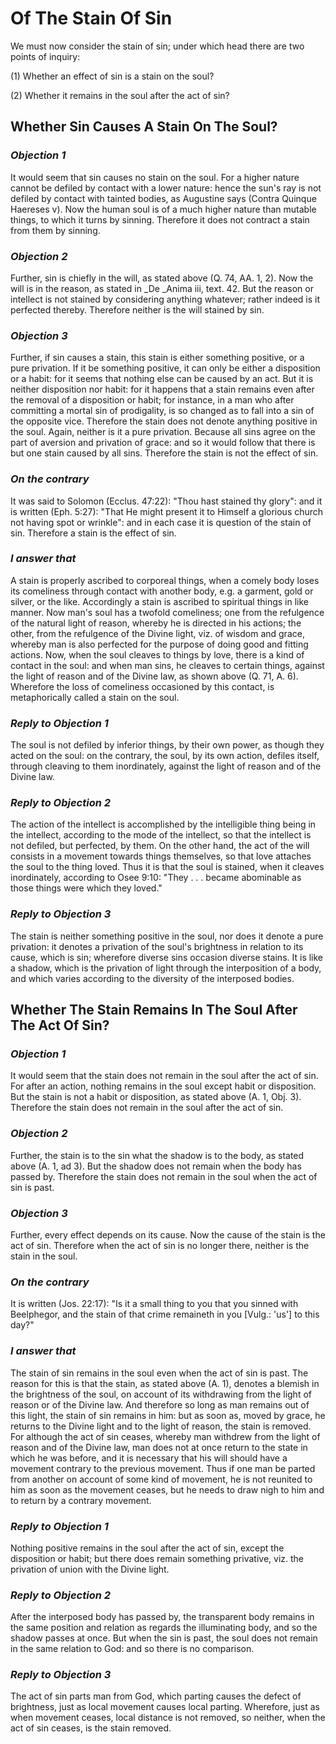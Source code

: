 # Of The Stain Of Sin

We must now consider the stain of sin; under which head there are two
points of inquiry:

(1) Whether an effect of sin is a stain on the soul?

(2) Whether it remains in the soul after the act of sin?


## Whether Sin Causes A Stain On The Soul?

### *Objection 1*
It would seem that sin causes no stain on the soul. For
a higher nature cannot be defiled by contact with a lower nature:
hence the sun's ray is not defiled by contact with tainted bodies, as
Augustine says (Contra Quinque Haereses v). Now the human soul is of
a much higher nature than mutable things, to which it turns by
sinning. Therefore it does not contract a stain from them by sinning.

### *Objection 2*
Further, sin is chiefly in the will, as stated above (Q. 74,
AA. 1, 2). Now the will is in the reason, as stated in _De _Anima
iii, text. 42. But the reason or intellect is not stained by
considering anything whatever; rather indeed is it perfected thereby.
Therefore neither is the will stained by sin.

### *Objection 3*
Further, if sin causes a stain, this stain is either
something positive, or a pure privation. If it be something positive,
it can only be either a disposition or a habit: for it seems that
nothing else can be caused by an act. But it is neither disposition
nor habit: for it happens that a stain remains even after the removal
of a disposition or habit; for instance, in a man who after
committing a mortal sin of prodigality, is so changed as to fall into
a sin of the opposite vice. Therefore the stain does not denote
anything positive in the soul. Again, neither is it a pure privation.
Because all sins agree on the part of aversion and privation of
grace: and so it would follow that there is but one stain caused by
all sins. Therefore the stain is not the effect of sin.

### *On the contrary*
It was said to Solomon (Ecclus. 47:22): "Thou hast
stained thy glory": and it is written (Eph. 5:27): "That He might
present it to Himself a glorious church not having spot or wrinkle":
and in each case it is question of the stain of sin. Therefore a
stain is the effect of sin.

### *I answer that*
A stain is properly ascribed to corporeal things,
when a comely body loses its comeliness through contact with another
body, e.g. a garment, gold or silver, or the like. Accordingly a
stain is ascribed to spiritual things in like manner. Now man's soul
has a twofold comeliness; one from the refulgence of the natural
light of reason, whereby he is directed in his actions; the other,
from the refulgence of the Divine light, viz. of wisdom and grace,
whereby man is also perfected for the purpose of doing good and
fitting actions. Now, when the soul cleaves to things by love, there
is a kind of contact in the soul: and when man sins, he cleaves to
certain things, against the light of reason and of the Divine law, as
shown above (Q. 71, A. 6). Wherefore the loss of comeliness
occasioned by this contact, is metaphorically called a stain on the
soul.

### *Reply to Objection 1*
The soul is not defiled by inferior things, by their
own power, as though they acted on the soul: on the contrary, the
soul, by its own action, defiles itself, through cleaving to them
inordinately, against the light of reason and of the Divine law.

### *Reply to Objection 2*
The action of the intellect is accomplished by the
intelligible thing being in the intellect, according to the mode of
the intellect, so that the intellect is not defiled, but perfected,
by them. On the other hand, the act of the will consists in a
movement towards things themselves, so that love attaches the soul to
the thing loved. Thus it is that the soul is stained, when it cleaves
inordinately, according to Osee 9:10: "They . . . became abominable
as those things were which they loved."

### *Reply to Objection 3*
The stain is neither something positive in the soul,
nor does it denote a pure privation: it denotes a privation of the
soul's brightness in relation to its cause, which is sin; wherefore
diverse sins occasion diverse stains. It is like a shadow, which is
the privation of light through the interposition of a body, and which
varies according to the diversity of the interposed bodies.

## Whether The Stain Remains In The Soul After The Act Of Sin?

### *Objection 1*
It would seem that the stain does not remain in the soul
after the act of sin. For after an action, nothing remains in the
soul except habit or disposition. But the stain is not a habit or
disposition, as stated above (A. 1, Obj. 3). Therefore the stain does
not remain in the soul after the act of sin.

### *Objection 2*
Further, the stain is to the sin what the shadow is to the
body, as stated above (A. 1, ad 3). But the shadow does not remain
when the body has passed by. Therefore the stain does not remain in
the soul when the act of sin is past.

### *Objection 3*
Further, every effect depends on its cause. Now the cause of
the stain is the act of sin. Therefore when the act of sin is no
longer there, neither is the stain in the soul.

### *On the contrary*
It is written (Jos. 22:17): "Is it a small thing
to you that you sinned with Beelphegor, and the stain of that crime
remaineth in you [Vulg.: 'us'] to this day?"

### *I answer that*
The stain of sin remains in the soul even when the
act of sin is past. The reason for this is that the stain, as stated
above (A. 1), denotes a blemish in the brightness of the soul, on
account of its withdrawing from the light of reason or of the Divine
law. And therefore so long as man remains out of this light, the
stain of sin remains in him: but as soon as, moved by grace, he
returns to the Divine light and to the light of reason, the stain is
removed. For although the act of sin ceases, whereby man withdrew
from the light of reason and of the Divine law, man does not at once
return to the state in which he was before, and it is necessary that
his will should have a movement contrary to the previous movement.
Thus if one man be parted from another on account of some kind of
movement, he is not reunited to him as soon as the movement ceases,
but he needs to draw nigh to him and to return by a contrary movement.

### *Reply to Objection 1*
Nothing positive remains in the soul after the act of
sin, except the disposition or habit; but there does remain something
privative, viz. the privation of union with the Divine light.

### *Reply to Objection 2*
After the interposed body has passed by, the
transparent body remains in the same position and relation as regards
the illuminating body, and so the shadow passes at once. But when the
sin is past, the soul does not remain in the same relation to God:
and so there is no comparison.

### *Reply to Objection 3*
The act of sin parts man from God, which parting causes
the defect of brightness, just as local movement causes local
parting. Wherefore, just as when movement ceases, local distance is
not removed, so neither, when the act of sin ceases, is the stain
removed.

